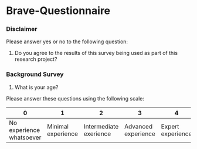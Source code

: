 # Brave-Questionnaire

### Disclaimer

Please answer yes or no to the following question:

1. Do you agree to the results of this survey being used as part of this research project?

### Background Survey

1. What is your age?

Please answer these questions using the following scale:

| 0                         | 1                     | 2                             | 3                          | 4                        |
| --------                  | -------               |--------                       | -------                    | -------                  |
| No experience whatsoever  | Minimal experience    | Intermediate exerience        | Advanced experience        | Expert experience        |
